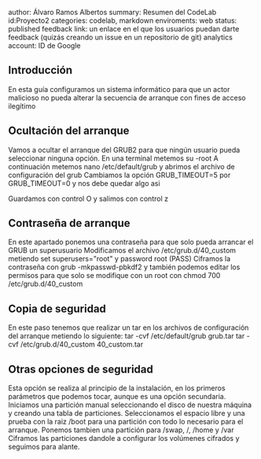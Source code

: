 author: Álvaro Ramos Albertos
summary: Resumen del CodeLab
id:Proyecto2
categories: codelab, markdown
enviroments: web
status: published
feedback link: un enlace en el que los usuarios puedan darte feedback (quizás creando un issue en un repositorio de git)
analytics account: ID de Google


## Introducción
En esta guía configuramos un sistema informático para que un actor malicioso no pueda alterar la secuencia de arranque con fines de acceso ilegítimo
## Ocultación del arranque
Vamos a ocultar el arranque del GRUB2 para que ningún usuario pueda seleccionar ninguna opción. 
En una terminal metemos su -root 
A continuación metemos nano /etc/default/grub y abrimos el archivo de configuración del grub
Cambiamos la opción GRUB_TIMEOUT=5 por GRUB_TIMEOUT=0 y nos debe quedar algo asi

Guardamos con control O y salimos con control z
## Contraseña de arranque
En este apartado ponemos una contraseña para que solo pueda arrancar el GRUB un superusuario
Modificamos el archivo /etc/grub.d/40_custom metiendo set superusers="root" y password root (PASS)
Ciframos la contraseña con grub -mkpasswd-pbkdf2 y también podemos editar los permisos para que solo se modifique con un root con chmod 700 /etc/grub.d/40_custom

## Copia de seguridad
En este paso tenemos que realizar un tar en los archivos de configuración del arranque metiendo lo siguiente:
	tar -cvf /etc/default/grub grub.tar
	tar -cvf /etc/grub.d/40_custom 40_custom.tar

## Otras opciones de seguridad
Esta opción se realiza al principio de la instalación, en los primeros parámetros que podemos tocar, aunque es una opción secundaria. 
Iniciamos una  partición manual seleccionando el disco de nuestra máquina y creando una tabla de particiones. 
Seleccionamos el espacio libre y una prueba con la raiz /boot para una partición con todo lo necesario para el arranque. 
Ponemos tambien una partición para /swap, /, /home y /var
Ciframos las particiones dandole a configurar los volúmenes cifrados y seguimos para alante. 
